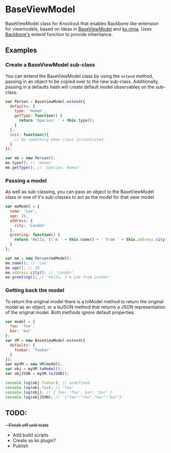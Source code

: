 BaseViewModel
=============

BaseViewModel class for Knockout that enables Backbone like extension for viewmodels, based on ideas in [BaseViewModel](https://github.com/bmac/BaseViewModel) and [ko.ninja](https://github.com/jcreamer898/ko.ninja). Uses [Backbone's]() extend function to provide inheritance.

## Examples

### Create a BaseViewModel sub-class

You can extend the BaseViewModel class by using the `extend` method, passing in an object to be copied over to the new sub-class. Additionally, passing in a defaults hash will create default model observables on the sub-class.

```javascript
var Person = BaseViewModel.extend({
  defaults: {
    type: 'Human',
    getType: function() {
      return 'Species: ' + this.type();
    }
  },
  init: function(){
    // Do something when class instantiated
  }
});

var me = new Person();
me.type(); // 'Human'
me.getType(); // 'Species: Human'
```

### Passing a model

As well as sub-classing, you can pass an object to the BaseViewModel class or one of it's sub-classes to act as the model for that view model.

```javascript
var meModel = {
  name: 'Lee',
  age: 28,
  address: {
    city: 'London'
  },
  greeting: function() {
    return 'Hello, I\'m ' + this.name() + ' from ' + this.address.city();
  }
};

var me = new Person(meModel);
me.name(); // 'Lee'
me.age(); // 28
me.address.city(); // 'London'
me.greeting(); // 'Hello, I'm Lee from London'
```

### Getting back the model

To return the original model there is a toModel method to return the original model as an object, or a toJSON method that returns a JSON representation of the original model. Both methods ignore default properties.

```javascript
var model = {
  foo: 'foo',
  bar: 'bar'
};
var VM = new BaseViewModel.extend({
  defaults: {
    foobar: 'foobar'
  }
});
var myVM = new VM(model);
var obj = myVM.toModel();
var objJSON = myVM.toJSON();

console.log(obj.foobar); // undefined
console.log(obj.foo); // 'foo'
console.log(obj); // { foo: 'foo', bar: 'bar' }
console.log(objJSON); // '{"foo":"foo","bar":"bar"}'
```

## TODO:

~~- Finish off unit tests~~
- Add build scripts
- Create as ko plugin?
- Publish